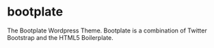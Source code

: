 bootplate
=========

The Bootplate Wordpress Theme. Bootplate is a combination of Twitter Bootstrap and the HTML5 Boilerplate.
